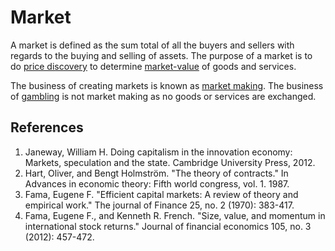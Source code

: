 # Market
A market is defined as the sum total of all the buyers and sellers with regards to the buying and selling of assets. The purpose of a market is to do [price discovery](price-formation.md) to determine [market-value](market-value.md) of goods and services.

The business of creating markets is known as [market making](market-maker.md). The business of [gambling](gambling.md) is not market making as no goods or services are exchanged.

## References
1. Janeway, William H. Doing capitalism in the innovation economy: Markets, speculation and the state. Cambridge University Press, 2012.
1. Hart, Oliver, and Bengt Holmström. "The theory of contracts." In Advances in economic theory: Fifth world congress, vol. 1. 1987.
1. Fama, Eugene F. "Efficient capital markets: A review of theory and empirical work." The journal of Finance 25, no. 2 (1970): 383-417.
1. Fama, Eugene F., and Kenneth R. French. "Size, value, and momentum in international stock returns." Journal of financial economics 105, no. 3 (2012): 457-472.
